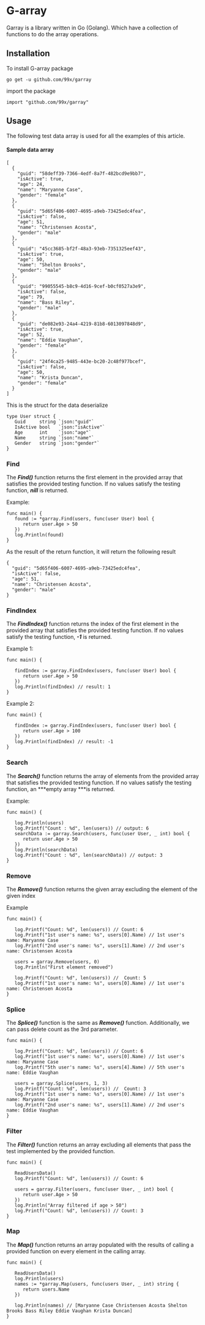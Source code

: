 # G-array

Garray is a library written in Go (Golang). Which have a collection of functions
to do the array operations.

## Installation

To install G-array package

`go get -u github.com/99x/garray`

import the package

`import "github.com/99x/garray"`

## Usage

The following test data array is used for all the examples of this article.

#### Sample data array

```
[
  {
    "guid": "58deff39-7366-4edf-8a7f-482bcd9e9bb7",
    "isActive": true,
    "age": 24,
    "name": "Maryanne Case",
    "gender": "female"
  },
  {
    "guid": "5d65f406-6007-4695-a9eb-73425edc4fea",
    "isActive": false,
    "age": 51,
    "name": "Christensen Acosta",
    "gender": "male"
  },
  {
    "guid": "45cc3685-bf2f-48a3-93eb-7351325eef43",
    "isActive": true,
    "age": 50,
    "name": "Shelton Brooks",
    "gender": "male"
  },
  {
    "guid": "99055545-b8c9-4d16-9cef-b0cf0527a3e9",
    "isActive": false,
    "age": 79,
    "name": "Bass Riley",
    "gender": "male"
  },
  {
    "guid": "de082e93-24a4-4219-81b8-6013097848d9",
    "isActive": true,
    "age": 52,
    "name": "Eddie Vaughan",
    "gender": "female"
  },
  {
    "guid": "24f4ca25-9485-443e-bc20-2c48f977bcef",
    "isActive": false,
    "age": 50,
    "name": "Krista Duncan",
    "gender": "female"
  }
]
```

This is the struct for the data deserialize

```
type User struct {
   Guid     string `json:"guid"`
   IsActive bool   `json:"isActive"`
   Age      int    `json:"age"`
   Name     string `json:"name"`
   Gender   string `json:"gender"`
}
```

### Find

The ***Find()*** function returns the first element in the provided array that satisfies the provided testing function. If no values satisfy the testing function, ***nill*** is returned.

Example:

```
func main() {
   found := *garray.Find(users, func(user User) bool {
      return user.Age > 50
   })
   log.Println(found)
}
```

As the result of the return function, it will return the following result

```
{
  "guid": "5d65f406-6007-4695-a9eb-73425edc4fea",
  "isActive": false,
  "age": 51,
  "name": "Christensen Acosta",
  "gender": "male"
}
```

### FindIndex

The ***FindIndex()*** function returns the index of the first element in the provided array that satisfies the provided testing function. If no values satisfy the testing function, ***-1*** is returned.

Example 1:

```
func main() {

   findIndex := garray.FindIndex(users, func(user User) bool {
      return user.Age > 50
   })
   log.Println(findIndex) // result: 1
}
```

Example 2:

```
func main() {

   findIndex := garray.FindIndex(users, func(user User) bool {
      return user.Age > 100
   })
   log.Println(findIndex) // result: -1
}
```

### **Search**

The ***Search()*** function returns the array of elements  from  the provided array that satisfies the provided testing function. If no values satisfy the testing function, an ***empty array ***is returned.

Example:

```
func main() {

   log.Println(users)
   log.Printf("Count : %d", len(users)) // output: 6
   searchData := garray.Search(users, func(user User, _ int) bool {
      return user.Age > 50
   })
   log.Println(searchData)
   log.Printf("Count : %d", len(searchData)) // output: 3
}
```

### Remove

The ***Remove()*** function returns the given array excluding the element of the given index

Example

```
func main() {

   log.Printf("Count: %d", len(users)) // Count: 6
   log.Printf("1st user's name: %s", users[0].Name) // 1st user's name: Maryanne Case
   log.Printf("2nd user's name: %s", users[1].Name) // 2nd user's name: Christensen Acosta

   users = garray.Remove(users, 0)
   log.Println("First element removed")

   log.Printf("Count: %d", len(users)) //  Count: 5
   log.Printf("1st user's name: %s", users[0].Name) // 1st user's name: Christensen Acosta
}
```

### Splice

The ***Splice()*** function is the same as ***Remove()*** function. Additionally, we can pass delete count as the  3rd parameter.

```
func main() {

   log.Printf("Count: %d", len(users)) // Count: 6
   log.Printf("1st user's name: %s", users[0].Name) // 1st user's name: Maryanne Case
   log.Printf("5th user's name: %s", users[4].Name) // 5th user's name: Eddie Vaughan

   users = garray.Splice(users, 1, 3) 
   log.Printf("Count: %d", len(users)) //  Count: 3
   log.Printf("1st user's name: %s", users[0].Name) // 1st user's name: Maryanne Case
   log.Printf("2nd user's name: %s", users[1].Name) // 2nd user's name: Eddie Vaughan
}
```

### Filter

The ***Filter()*** function returns an array  excluding all elements that pass the test implemented by the provided function.

```
func main() {

   ReadUsersData()
   log.Printf("Count: %d", len(users)) // Count: 6

   users = garray.Filter(users, func(user User, _ int) bool {
      return user.Age > 50
   })
   log.Println("Array filtered if age > 50")
   log.Printf("Count: %d", len(users)) // Count: 3
}
```

### Map

The ***Map()*** function returns an array populated with the results of calling a provided function on every element in the calling array.

```
func main() {

   ReadUsersData()
   log.Println(users)
   names := *garray.Map(users, func(users User, _ int) string {
      return users.Name
   })

   log.Println(names) // [Maryanne Case Christensen Acosta Shelton Brooks Bass Riley Eddie Vaughan Krista Duncan]
}
```
